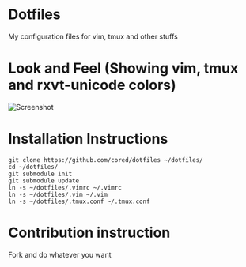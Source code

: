 Dotfiles
========

My configuration files for vim, tmux and other stuffs

# Look and Feel (Showing vim, tmux and rxvt-unicode colors)

![Screenshot](http://dl.dropbox.com/u/576024/Screenshot%20from%202012-12-28%2015%3A13%3A25.png)

# Installation Instructions

    git clone https://github.com/cored/dotfiles ~/dotfiles/
    cd ~/dotfiles/
    git submodule init
    git submodule update
    ln -s ~/dotfiles/.vimrc ~/.vimrc
    ln -s ~/dotfiles/.vim ~/.vim
    ln -s ~/dotfiles/.tmux.conf ~/.tmux.conf

# Contribution instruction

Fork and  do whatever you want

